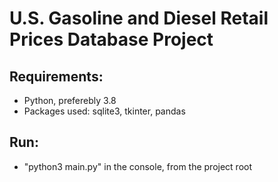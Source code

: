 # U.S. Gasoline and Diesel Retail Prices Database Project

## Requirements:
- Python, preferebly 3.8
- Packages used: sqlite3, tkinter, pandas

## Run:
- "python3 main.py" in the console, from the project root

